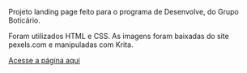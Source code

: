 Projeto landing page feito para o programa de Desenvolve, do Grupo Boticário.

Foram utilizados HTML e CSS. 
As imagens foram baixadas do site pexels.com e manipuladas com Krita.

<a href="">Acesse a página aqui</a>